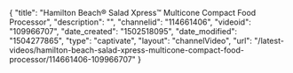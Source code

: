 {
    "title": "Hamilton Beach&reg; Salad Xpress&trade; Multicone Compact Food Processor",
    "description": "",
    "channelid": "114661406",
    "videoid": "109966707",
    "date_created": "1502518095",
    "date_modified": "1504277865",
    "type": "captivate",
    "layout": "channelVideo",
    "url": "\/latest-videos\/hamilton-beach-salad-xpress-multicone-compact-food-processor\/114661406-109966707"
}